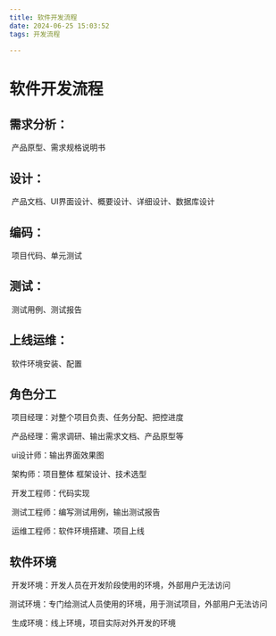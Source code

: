 ```yaml
---
title: 软件开发流程
date: 2024-06-25 15:03:52
tags: 开发流程

---
```




# 软件开发流程



##  需求分析： 

​	产品原型、需求规格说明书

## 设计：

​	产品文档、UI界面设计、概要设计、详细设计、数据库设计

## 编码：

​	项目代码、单元测试

## 测试：

​	测试用例、测试报告

## 上线运维：

​	软件环境安装、配置

## 角色分工

​	项目经理：对整个项目负责、任务分配、把控进度

​	产品经理：需求调研、输出需求文档、产品原型等

​	ui设计师：输出界面效果图

​	架构师：项目整体	框架设计、技术选型

​	开发工程师：代码实现

​	测试工程师：编写测试用例，输出测试报告

​	运维工程师：软件环境搭建、项目上线

## 软件环境

​	开发环境：开发人员在开发阶段使用的环境，外部用户无法访问

​	测试环境：专门给测试人员使用的环境，用于测试项目，外部用户无法访问

​	生成环境：线上环境，项目实际对外开发的环境